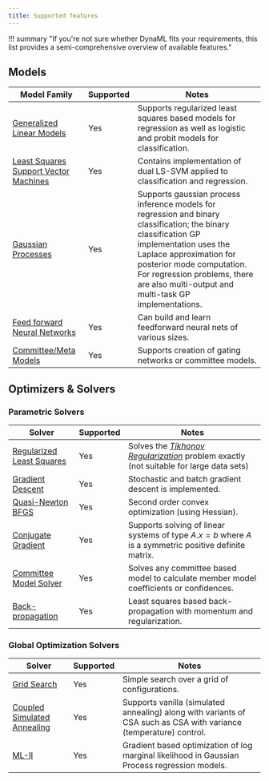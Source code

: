 ```yaml
---
title: Supported features
---
```


!!! summary
    "If you're not sure whether DynaML fits your requirements, this list provides a semi-comprehensive overview of available features."

## Models

Model Family | Supported | Notes
--------|-----------|-----------
[Generalized Linear Models](/core/core_glm.md) | Yes | Supports regularized least squares based models for regression as well as logistic and probit models for classification.
[Least Squares Support Vector Machines](/core/core_lssvm.md) | Yes | Contains implementation of dual LS-SVM applied to classification and regression.
[Gaussian Processes](/core/core_gp.md) | Yes | Supports gaussian process inference models for regression and binary classification; the binary classification GP implementation uses the Laplace approximation for posterior mode computation. For regression problems, there are also multi-output and multi-task GP implementations.
[Feed forward Neural Networks](/core/core_ann.md)| Yes | Can build and learn feedforward neural nets of various sizes.
[Committee/Meta Models](/core/core_model_hierarchy.md#meta-modelsmodel-ensembles) | Yes | Supports creation of gating networks or committee models.

## Optimizers & Solvers

### Parametric Solvers

Solver | Supported | Notes
--------|-----------|-----------
[Regularized Least Squares](/core/core_opt_convex.md#regularized-least-squares) | Yes | Solves the [_Tikhonov Regularization_](https://en.wikipedia.org/wiki/Tikhonov_regularization) problem exactly (not suitable for large data sets)
[Gradient Descent](/core/core_opt_convex.md#gradient-descent) | Yes | Stochastic and batch gradient descent is implemented.
[Quasi-Newton BFGS](/core/core_opt_convex.md#quasi-newton-bfgs) | Yes | Second order convex optimization (using Hessian).
[Conjugate Gradient](/core/core_opt_convex.md#conjugate-gradient) | Yes | Supports solving of linear systems of type $A.x = b$ where $A$ is a symmetric positive definite matrix.
[Committee Model Solver](/core/core_opt_convex.md#committee-model-solver) | Yes | Solves any committee based model to calculate member model coefficients or confidences.
[Back-propagation](/core/core_opt_convex.md#backpropagation-with-momentum) | Yes | Least squares based back-propagation with momentum and regularization.

### Global Optimization Solvers

Solver | Supported | Notes
--------|-----------|-----------
[Grid Search](/core/core_opt_global.md#grid-search) | Yes | Simple search over a grid of configurations.
[Coupled Simulated Annealing](/core/core_opt_global.md#coupled-simulated-annealing) | Yes | Supports vanilla (simulated annealing) along with variants of CSA such as CSA with variance (temperature) control.
[ML-II](/core/core_opt_global.md#maximum-likelihood-ml-ii)| Yes | Gradient based optimization of log marginal likelihood in Gaussian Process regression models.
